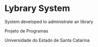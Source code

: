 # Lybrary System

System developed to administrate an library

Projeto de Programas

Universidade do Estado de Santa Catarina
